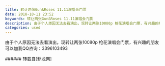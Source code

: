 ```yaml
---
title: 转让两张Gun&Roses 11.11演唱会门票
date: 2018-10-11 23:52
keywords: 转让两张Gun&Roses 11.11演唱会门票
description: 由于个人原因无法去看演出，现转让两张10080p 枪花演唱会门票，有兴趣的朋友可以加我QQ咨询：3396103493
categories: used
---
```

<td class="t_f" id="postmessage_2002797">

由于个人原因无法去看演出，现转让两张10080p 枪花演唱会门票，有兴趣的朋友可以加我QQ咨询：3396103493<br/>
</td>
###### 转载自[菲龙网]